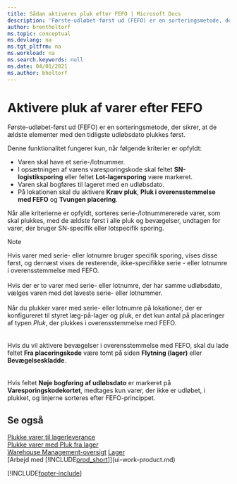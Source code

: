 ```yaml
---
title: Sådan aktiveres pluk efter FEFO | Microsoft Docs
description: 'Første-udløbet-først ud (FEFO) er en sorteringsmetode, der sikrer, at de ældste elementer med den tidligste udløbsdato plukkes først.'
author: brentholtorf
ms.topic: conceptual
ms.devlang: na
ms.tgt_pltfrm: na
ms.workload: na
ms.search.keywords: null
ms.date: 04/01/2021
ms.author: bholtorf
---
```

# Aktivere pluk af varer efter FEFO
Første-udløbet-først ud (FEFO) er en sorteringsmetode, der sikrer, at de ældste elementer med den tidligste udløbsdato plukkes først.  

 Denne funktionalitet fungerer kun, når følgende kriterier er opfyldt:  

-   Varen skal have et serie-/lotnummer.  
-   I opsætningen af varens varesporingskode skal feltet **SN-logistiksporing** eller feltet **Lot-lagersporing** være markeret.  
-   Varen skal bogføres til lageret med en udløbsdato.  
-   På lokationen skal du aktivere **Kræv pluk**, **Pluk i overensstemmelse med FEFO** og **Tvungen placering**.  

 Når alle kriterierne er opfyldt, sorteres serie-/lotnummererede varer, som skal plukkes, med de ældste først i alle pluk og bevægelser, undtagen for varer, der bruger SN-specifik eller lotspecifik sporing.  

> [!NOTE]  
> Hvis varer med serie- eller lotnumre bruger specifik sporing, vises disse først, og dernæst vises de resterende, ikke-specifikke serie - eller lotnumre i overensstemmelse med FEFO.
<br /><br />
Hvis der er to varer med serie- eller lotnumre, der har samme udløbsdato, vælges varen med det laveste serie- eller lotnummer.
<br /><br />
Når du plukker varer med serie- eller lotnumre på lokationer, der er konfigureret til styret læg-på-lager og pluk, er det kun antal på placeringer af typen *Pluk*, der plukkes i overensstemmelse med FEFO.  
<br /><br />
Hvis du vil aktivere bevægelser i overensstemmelse med FEFO, skal du lade feltet **Fra placeringskode** være tomt på siden **Flytning (lager)** eller **Bevægelseskladde**.  
<br /><br />
Hvis feltet **Nøje bogføring af udløbsdato** er markeret på **Varesporingskodekortet**, medtages kun varer, der ikke er udløbet, i plukket, og linjerne sorteres efter FEFO-princippet.

## Se også  
[Plukke varer til lagerleverance](warehouse-how-to-pick-items-for-warehouse-shipment.md)   
[Plukke varer med Pluk fra lager](warehouse-how-to-pick-items-with-inventory-picks.md)   
[Warehouse Management-oversigt](design-details-warehouse-management.md)
[Lager](inventory-manage-inventory.md)  
[Arbejd med [!INCLUDE[prod_short](includes/prod_short.md)]](ui-work-product.md)


[!INCLUDE[footer-include](includes/footer-banner.md)]